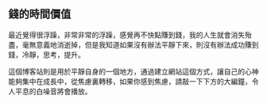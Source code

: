 ## 錢的時間價值

最近覺得很浮躁，非常非常的浮躁，感覺再不快點賺到錢，我的人生就會消失殆盡，毫無意義地消逝掉，但是我知道如果沒有辦法平靜下來，則沒有辦法成功賺到錢，冷靜，思考，提升。

這個博客站則是用於平靜自身的一個地方，通過建立網站這個方式，讓自己的心神能夠集中在成長中，從焦慮裏轉移，如果你感到焦慮，請敲一下下方的大編鐘，令人平息的白噪音將會播放。